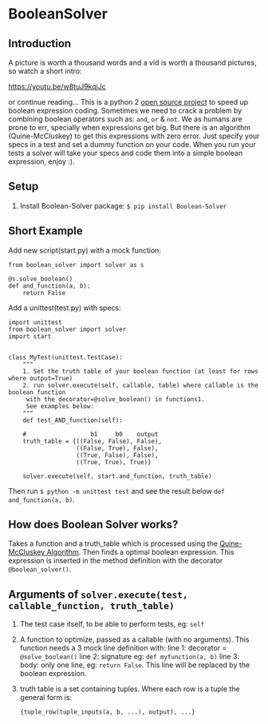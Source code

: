 BooleanSolver
=============

Introduction
------------

A picture is worth a thousand words and a vid is worth a thousand pictures, so watch a short intro:

https://youtu.be/w8tuJ9kqjJc
 
or continue reading...
This is a python 2 [open source project](https://github.com/jisazaTappsi/BooleanSolver) to speed up boolean expression coding. Sometimes we need to crack a problem by combining boolean operators such as: `and`, `or` & `not`. We as humans are prone to err, specially when expressions get big. But there is an algorithm (Quine-McCluskey) to get this expressions with zero error. Just specify your specs in a test and set a dummy function on your code. When you run your tests a solver will take your specs and code them into a simple boolean expression, enjoy :).

Setup
-----
1.  Install Boolean-Solver package:
    `$ pip install Boolean-Solver`
    
Short Example
-------------
Add new script(start.py) with a mock function:

    from boolean_solver import solver as s

    @s.solve_boolean()
    def and_function(a, b):
        return False

Add a unittest(test.py) with specs:

    import unittest
    from boolean_solver import solver
    import start
    
    
    class MyTest(unittest.TestCase):
        """
        1. Set the truth table of your boolean function (at least for rows where output=True)
        2. run solver.execute(self, callable, table) where callable is the boolean function
         with the decorator=@solve_boolean() in functions1.
         See examples below:
        """
        def test_AND_function(self):

        #                  b1     b0    output
        truth_table = {((False, False), False),
                       ((False, True), False),
                       ((True, False), False),
                       ((True, True), True)}

        solver.execute(self, start.and_function, truth_table)

Then run `$ python -m unittest test` and see the result below `def and_function(a, b)`.

How does Boolean Solver works?
------------------------------
Takes a function and a truth_table which is processed using the [Quine-McCluskey Algorithm](https://en.wikipedia.org/wiki/Quine%E2%80%93McCluskey_algorithm). Then finds a optimal boolean expression. This expression is inserted in the method definition with the decorator `@boolean_solver()`.

Arguments of `solver.execute(test, callable_function, truth_table)`
-------------------------------------------------------------------
1. The test case itself, to be able to perform tests, eg: `self`

2. A function to optimize, passed as a callable (with no arguments). This function needs a 3 mock line definition with:
    line 1: decorator = `@solve_boolean()`
    line 2: signature eg: `def myfunction(a, b)`
    line 3: body: only one line, eg: `return False`. This line will be replaced by the boolean expression.

3. truth table is a set containing tuples. Where each row is a tuple the general form is:

    `{tuple_row(tuple_inputs(a, b, ...), output), ...}`
